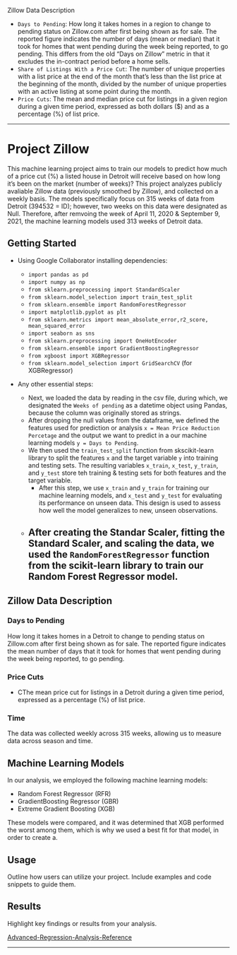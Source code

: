 Zillow Data Description
- `Days to Pending`: How long it takes homes in a region to change to pending status on Zillow.com after first being shown as for sale. The reported figure indicates the number of days (mean or median) that it took for homes that went pending during the week being reported, to go pending. This differs from the old “Days on Zillow” metric in that it excludes the in-contract period before a home sells.
- `Share of Listings With a Price Cut`: The number of unique properties with a list price at the end of the month that’s less than the list price at the beginning of the month, divided by the number of unique properties with an active listing at some point during the month.
- `Price Cuts`: The mean and median price cut for listings in a given region during a given time period, expressed as both dollars ($) and as a percentage (%) of list price.

---

# Project Zillow

This machine learning project aims to train our models to predict how much of a price cut (%) a listed house in Detroit will receive based on how long it’s been on the market (number of weeks)? This project analyzes publicly avaliable Zillow data (previously smoothed by Zillow), and collected on a weekly basis. The models specifically focus on 315 weeks of data from Detroit (394532 = ID); however, two weeks on this data were designated as Null. Therefore, after remvoing the week of April 11, 2020 & September 9, 2021, the machine learning models used 313 weeks of Detroit data. 

## Getting Started

- Using Google Collaborator installing dependencies:
    - `import pandas as pd`
    - `import numpy as np`
    - `from sklearn.preprocessing import StandardScaler`
    - `from sklearn.model_selection import train_test_split`
    - `from sklearn.ensemble import RandomForestRegressor`
    - `import matplotlib.pyplot as plt`
    - `from sklearn.metrics import mean_absolute_error,r2_score, mean_squared_error`
    - `import seaborn as sns`
    - `from sklearn.preprocessing import OneHotEncoder`
    - `from sklearn.ensemble import GradientBoostingRegressor`
    - `from xgboost import XGBRegressor`
    - `from sklearn.model_selection import GridSearchCV` (for XGBRegressor)

- Any other essential steps:
    - Next, we loaded the data by reading in the csv file, during which, we designated the `Weeks of pending` as a datetime object using Pandas, because the column was originally stored as strings. 
    - After dropping the null values from the dataframe, we defined the features used for prediction or analysis  `x = Mean Price Reduction Percetage` and the output we want to predict in a our machine learning models `y = Days to Pending`.
    - We then used the `train_test_split` function from skscikit-learn library to split the features `x` and the target variable `y` into training and testing sets. The resulting variables `x_train`, `x_test`, `y_train`, and `y_test` store teh training & testing sets for both features and the target variable. 
        - After this step, we use `x_train` and `y_train` for training our machine learning models, and `x_test` and `y_test` for evaluating its performance on unseen data. This design is used to assess how well the model generalizes to new, unseen observations.
    - After creating the Standar Scaler, fitting the Standard Scaler, and scaling the data, we used the `RandomForestRegressor` function from the scikit-learn library to train our Random Forest Regressor model.
        - 


## Zillow Data Description

### Days to Pending
How long it takes homes in a Detroit to change to pending status on Zillow.com after first being shown as for sale. The reported figure indicates the mean number of days that it took for homes that went pending during the week being reported, to go pending.

### Price Cuts
- CThe mean price cut for listings in a Detroit during a given time period, expressed as a percentage (%) of list price.

### Time
The data was collected weekly across 315 weeks, allowing us to measure data across season and time. 


## Machine Learning Models

In our analysis, we employed the following machine learning models:

- Random Forest Regressor (RFR)
- GradientBoosting Regressor (GBR)
- Extreme Gradient Boosting (XGB)

These models were compared, and it was determined that XGB performed the worst among them, which is why we used a best fit for that model, in order to create a.

## Usage

Outline how users can utilize your project. Include examples and code snippets to guide them.

## Results

Highlight key findings or results from your analysis.

[Advanced-Regression-Analysis-Reference]

[Advanced-Regression-Analysis-Reference]: https://github.com/tatha04/Housing-Prices-Advanced-Regression-Techniques/blob/main/Housing.ipynb

---
